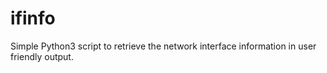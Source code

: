 ifinfo
======

Simple Python3 script to retrieve the network interface information in user friendly output.
